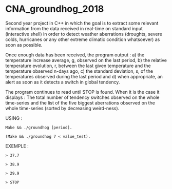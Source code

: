 # CNA_groundhog_2018

Second year project in C++ in which the goal is to extract some relevant information from the data received in real-time on standard input (interactive shell) in order to detect weather aberrations (droughts, severe colds, hurricanes or any other extreme climatic condition whatsoever) as soon as possible.

Once enough data has been received, the program output : a) the temperature increase average, g, observed on the last period, b) the relative temperature evolution, r, between the last given temperature and the temperature observed n-days ago, c) the standard deviation, s, of the temperatures observed during the last period and d) when appropriate, an alert as soon as it detects a switch in global tendency.

The program continues to read until STOP is found.
When it is the case it displays : The total number of tendency switches observed on the whole time-series and the list of the five biggest aberrations observed on the whole time-series (sorted by decreasing weird-ness).

USING :

    Make && ./groundhog [period].

    (Make && ./groundhog 7 < value_test).

EXEMPLE :

    > 37.7

    > 38.9

    > 29.9

    > STOP
